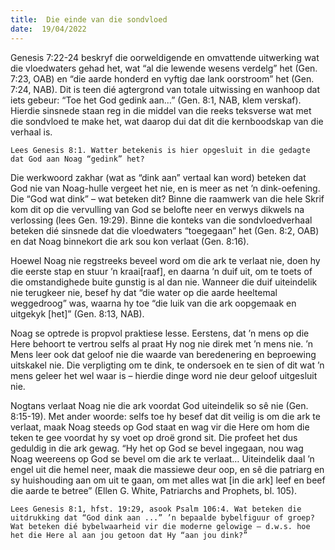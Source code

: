 ```yaml
---
title:  Die einde van die sondvloed
date:  19/04/2022
---
```


Genesis 7:22-24 beskryf die oorweldigende en omvattende uitwerking wat die vloedwaters gehad het, wat “al die lewende wesens verdelg” het (Gen. 7:23, OAB) en “die aarde honderd en vyftig dae lank oorstroom” het (Gen. 7:24, NAB). Dit is teen dié agtergrond van totale uitwissing en wanhoop dat iets gebeur: “Toe het God gedink aan…” (Gen. 8:1, NAB, klem verskaf). Hierdie sinsnede staan reg in die middel van die reeks teksverse wat met die sondvloed te make het, wat daarop dui dat dit die kernboodskap van die verhaal is.

`Lees Genesis 8:1. Watter betekenis is hier opgesluit in die gedagte dat God aan Noag “gedink” het?`

Die werkwoord zakhar (wat as “dink aan” vertaal kan word) beteken dat God nie van Noag-hulle vergeet het nie, en is meer as net ’n dink-oefening. Die “God wat dink” – wat beteken dit? Binne die raamwerk van die hele Skrif kom dit op die vervulling van God se belofte neer en verwys dikwels na verlossing (lees Gen. 19:29). Binne die konteks van die sondvloedverhaal beteken dié sinsnede dat die vloedwaters “toegegaan” het (Gen. 8:2, OAB) en dat Noag binnekort die ark sou kon verlaat (Gen. 8:16).

Hoewel Noag nie regstreeks beveel word om die ark te verlaat nie, doen hy die eerste stap en stuur ’n kraai[raaf], en daarna ’n duif uit, om te toets of die omstandighede buite gunstig is al dan nie. Wanneer die duif uiteindelik nie terugkeer nie, besef hy dat “die water op die aarde heeltemal weggedroog” was, waarna hy toe “die luik van die ark oopgemaak en uitgekyk [het]” (Gen. 8:13, NAB).

Noag se optrede is propvol praktiese lesse. Eerstens, dat ’n mens op die Here behoort te vertrou selfs al praat Hy nog nie direk met ’n mens nie. ’n Mens leer ook dat geloof nie die waarde van beredenering en beproewing uitskakel nie. Die verpligting om te dink, te ondersoek en te sien of dit wat ’n mens geleer het wel waar is – hierdie dinge word nie deur geloof uitgesluit nie.

Nogtans verlaat Noag nie die ark voordat God uiteindelik so sê nie (Gen. 8:15-19). Met ander woorde: selfs toe hy besef dat dit veilig is om die ark te verlaat, maak Noag steeds op God staat en wag vir die Here om hom die teken te gee voordat hy sy voet op droë grond sit. Die profeet het dus geduldig in die ark gewag. “Hy het op God se bevel ingegaan, nou wag Noag weereens op God se bevel om die ark te verlaat… Uiteindelik daal ’n engel uit die hemel neer, maak die massiewe deur oop, en sê die patriarg en sy huishouding aan om uit te gaan, om met alles wat [in die ark] leef en beef die aarde te betree” (Ellen G. White, Patriarchs and Prophets, bl. 105).

`Lees Genesis 8:1, hfst. 19:29, asook Psalm 106:4. Wat beteken die uitdrukking dat “God dink aan ...” ’n bepaalde bybelfiguur of groep? Wat beteken dié bybelwaarheid vir die moderne gelowige – d.w.s. hoe het die Here al aan jou getoon dat Hy “aan jou dink?”`